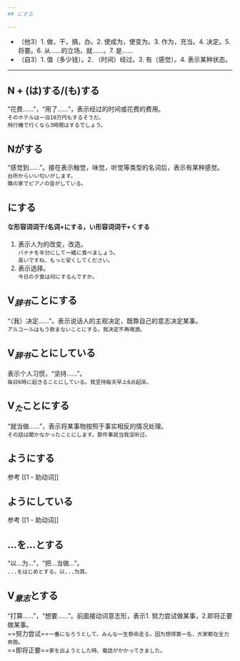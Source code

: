 ```yaml
---
## にする

---
```

- （他3）1. 做，干，搞，办。2. 使成为，使变为。3. 作为，充当。4. 决定。5. 将要。6. 从......的立场，就......。7. 是......
- （自3）1. 值（多少钱）。2. （时间）经过。3. 有（感觉）。4. 表示某种状态。
---

## N + (は)する/(も)する
“花费......”，“用了......”，表示经过的时间或花费的费用。  
`そのホテルは一泊10万円もするそうだ。`   
`飛行機で行くなら3時間はするでしょう。`
## Nがする
“感觉到......”。接在表示触觉，味觉，听觉等类型的名词后，表示有某种感觉。    
`台所からいい匂いがします。`  
`隣の家でピアノの音がしている。`  
## にする
#### な形容词词干/名词+にする，い形容词词干+くする  
1. 表示人为的改变，改造。  
`バナナを半分にして一緒に食べましょう。`  
`高いですね、もっと安くしてください。`  
2. 表示选择。  
`今日の夕食は何にするんですか。`
## V$_{辞书}$ことにする
“（我）决定......”。表示说话人的主观决定，既靠自己的意志决定某事。  
`アルコールはもう飲まないことにする。我决定不再喝酒。`  
## V$_{辞书}$ことにしている
表示个人习惯，“坚持......”。  
`毎日6時に起きることにしている。我坚持每天早上6点起床。`
## V$_た$ことにする  
“就当做......”，表示将某事物按照于事实相反的情况处理。  
`その話は聞かなかったことにします。那件事就当我没听过。`  
## ようにする
参考 [[1 - 助动词]]
## ようにしている
参考 [[1 - 助动词]]
## ...を...とする
“以...为...”，“把...当做...”。  
`...をはじめとする。以...为首。`
## V$_{意志}$とする
“打算......”，“想要......”。前面接动词意志形，表示1. 努力尝试做某事，2.即将正要做某事。   
==努力尝试==`一番になろうとして、みんな一生懸命走る。因为想得第一名，大家都在全力奔跑。`  
==即将正要==`家を出ようとした時、電話がかかってきました。`